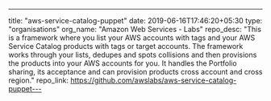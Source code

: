 ---
title: "aws-service-catalog-puppet"
date: 2019-06-16T17:46:20+05:30
type: "organisations"
org_name: "Amazon Web Services - Labs"
repo_desc: "This is a framework where you list your AWS accounts with tags and your AWS Service Catalog products with tags or target accounts. The framework works through your lists, dedupes and spots collisions and then provisions the products into your AWS accounts for you. It handles the Portfolio sharing, its acceptance and can provision products cross account and cross region."
repo_link: https://github.com/awslabs/aws-service-catalog-puppet---